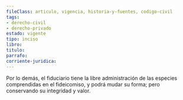 ```yaml
---
fileClass: articulo, vigencia, historia-y-fuentes, codigo-civil
tags:
- derecho-civil
- derecho-privado
estado: vigente
tipo: inciso
libro:
titulo:
parrafo:
corriente-juridica:
---
```

Por lo demás, el fiduciario tiene la libre administración de las especies comprendidas en el fideicomiso, y podrá mudar su forma; pero conservando su integridad y valor.